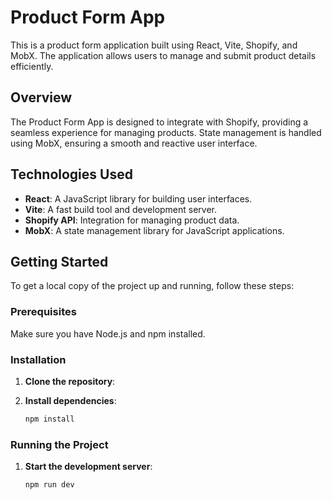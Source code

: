 # Product Form App

This is a product form application built using React, Vite, Shopify, and MobX. The application allows users to manage and submit product details efficiently.

## Overview

The Product Form App is designed to integrate with Shopify, providing a seamless experience for managing products. State management is handled using MobX, ensuring a smooth and reactive user interface.

## Technologies Used

- **React**: A JavaScript library for building user interfaces.
- **Vite**: A fast build tool and development server.
- **Shopify API**: Integration for managing product data.
- **MobX**: A state management library for JavaScript applications.

## Getting Started

To get a local copy of the project up and running, follow these steps:

### Prerequisites

Make sure you have Node.js and npm installed.

### Installation

1. **Clone the repository**:

2. **Install dependencies**:

   ```bash
   npm install
   ```

### Running the Project

1. **Start the development server**:

   ```bash
   npm run dev
   ```
